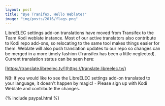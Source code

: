 ```yaml
---
layout: post
title: "Bye Tranifex, Hello Weblate!"
image: "img/posts/2016/flags.png"
---
```


LibreELEC settings add-on translations have moved from Transifex to the Team Kodi weblate instance. Most of our active translators also contribute to Kodi repo add-ons, so relocating to the same tool makes things easier for them. Weblate will also push translation updates to our repo so changes can be merged in a more timely fashion (Transifex has been a little neglected). Current translation status can be seen here:

[https://translate.libreelec.tv/](https://translate.libreelec.tv/)

NB: If you would like to see the LibreELEC settings add-on translated to your language, it doesn't happen by magic! - Please sign up with Kodi Weblate and contribute the changes. 

{% include paypal.html %}
